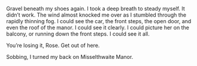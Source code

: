Gravel beneath my shoes again. I took a deep breath to steady myself. It didn’t work. The wind almost knocked me over as I stumbled through the rapidly thinning fog. I could see the car, the front steps, the open door, and even the roof of the manor. I could see it clearly. I could picture her on the balcony, or running down the front steps. I could see it all.

You’re losing it, Rose. Get out of here.

Sobbing, I turned my back on Misselthwaite Manor. 